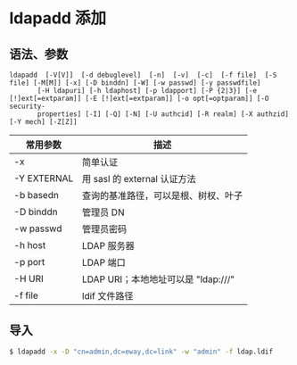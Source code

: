 # ldapadd 添加

## 语法、参数

```syntax
ldapadd  [-V[V]]  [-d debuglevel]  [-n]  [-v]  [-c]  [-f file]  [-S file] [-M[M]] [-x] [-D binddn] [-W] [-w passwd] [-y passwdfile]
       [-H ldapuri] [-h ldaphost] [-p ldapport] [-P {2|3}] [-e [!]ext[=extparam]] [-E [!]ext[=extparam]] [-o opt[=optparam]] [-O security-
       properties] [-I] [-Q] [-N] [-U authcid] [-R realm] [-X authzid] [-Y mech] [-Z[Z]]
```

| 常用参数    | 描述                                 |
| ----------- | ------------------------------------ |
| -x          | 简单认证                             |
| -Y EXTERNAL | 用 sasl 的 external 认证方法         |
| -b basedn   | 查询的基准路径，可以是根、树杈、叶子 |
| -D binddn   | 管理员 DN                            |
| -w passwd   | 管理员密码                           |
| -h host     | LDAP 服务器                          |
| -p port     | LDAP 端口                            |
| -H URI      | LDAP URI；本地地址可以是 "ldap:///"  |
| -f file     | ldif 文件路径                        |

## 导入

```bash
$ ldapadd -x -D "cn=admin,dc=eway,dc=link" -w "admin" -f ldap.ldif
```